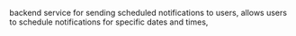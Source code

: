 backend service for sending scheduled notifications to users, allows users to schedule notifications for specific dates and times, 
